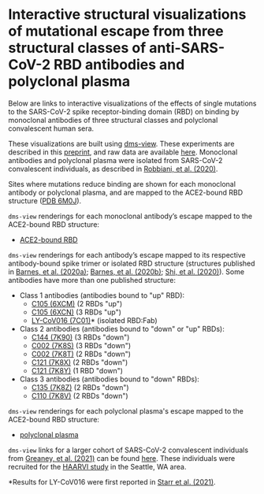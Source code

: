 # Interactive structural visualizations of mutational escape from three structural classes of anti-SARS-CoV-2 RBD antibodies and polyclonal plasma

Below are links to interactive visualizations of the effects of single mutations to the SARS-CoV-2 spike receptor-binding domain (RBD) on binding by monoclonal antibodies of three structural classes and polyclonal convalescent human sera.

These visualizations are built using [dms-view](https://dms-view.github.io/docs/).
These experiments are described in this [preprint](https://www.biorxiv.org/content/10.1101/2021.03.17.435863v1), and raw data are available [here](https://github.com/jbloomlab/SARS-CoV-2-RBD_MAP_Rockefeller/blob/main/results/supp_data/NY_mabs_sera_raw_data.csv).
Monoclonal antibodies and polyclonal plasma were isolated from SARS-CoV-2 convalescent individuals, as described in [Robbiani, et al. (2020)](https://www.nature.com/articles/s41586-020-2456-9).

Sites where mutations reduce binding are shown for each monoclonal antibody or polyclonal plasma, and are mapped to the ACE2-bound RBD structure ([PDB 6M0J](https://www.rcsb.org/structure/6M0J)).

`dms-view` renderings for each monoclonal antibody’s escape mapped to the ACE2-bound RBD structure:
 - <a href="https://dms-view.github.io/?markdown-url=https%3A%2F%2Fraw.githubusercontent.com%2Fjbloomlab%2FSARS-CoV-2-RBD_MAP_Rockefeller%2Fmain%2Fdata%2Fdms-view_metadata.md&pdb-url=https%3A%2F%2Fraw.githubusercontent.com%2Fjbloomlab%2FSARS-CoV-2-RBD_MAP_Rockefeller%2Fmain%2Fdata%2Fpdbs%2F6M0J.pdb&data-url=https%3A%2F%2Fraw.githubusercontent.com%2Fjbloomlab%2FSARS-CoV-2-RBD_MAP_Rockefeller%2Fmain%2Fresults%2Fsupp_data%2FRockefeller_antibodies_6m0j_dms-view_data.csv&condition=C105&site_metric=site_total+escape&mutation_metric=mut_escape+color+ACE2+bind&selected_sites=417%2C420%2C421%2C453%2C455%2C456%2C460%2C473%2C475%2C487&protein-data-color=lightgray&protein-other-color=mediumpurple" target="_blank">ACE2-bound RBD</a>

`dms-view` renderings for each antibody’s escape mapped to its respective antibody-bound spike trimer or isolated RBD structure (structures published in [Barnes, et al. (2020a)](https://www.sciencedirect.com/science/article/pii/S0092867420307571?via%3Dihub); [Barnes, et al. (2020b)](https://www.nature.com/articles/s41586-020-2852-1); [Shi, et al. (2020)](https://www.nature.com/articles/s41586-020-2381-y)). Some antibodies have more than one published structure:
 - Class 1 antibodies (antibodies bound to "up" RBD):
     - <a href="https://dms-view.github.io/?markdown-url=https%3A%2F%2Fraw.githubusercontent.com%2Fjbloomlab%2FSARS-CoV-2-RBD_MAP_Rockefeller%2Fmain%2Fdata%2Fdms-view_metadata.md&pdb-url=https%3A%2F%2Fraw.githubusercontent.com%2Fjbloomlab%2FSARS-CoV-2-RBD_MAP_Rockefeller%2Fmain%2Fdata%2Fpdbs%2F6xcm.pdb&data-url=https%3A%2F%2Fraw.githubusercontent.com%2Fjbloomlab%2FSARS-CoV-2-RBD_MAP_Rockefeller%2Fmain%2Fresults%2Fsupp_data%2FNY_mabs_sera_6xcm_dms-view_data.csv&condition=C105&site_metric=site_total+escape&mutation_metric=mut_escape+color+ACE2+bind&selected_sites=417%2C420%2C421%2C453%2C455%2C456%2C460%2C473%2C475%2C487&protein-data-color=lightgray&protein-other-color=slateblue" target="_blank">C105 (6XCM)</a> (2 RBDs "up")
     - <a href="https://dms-view.github.io/?markdown-url=https%3A%2F%2Fraw.githubusercontent.com%2Fjbloomlab%2FSARS-CoV-2-RBD_MAP_Rockefeller%2Fmain%2Fdata%2Fdms-view_metadata.md&pdb-url=https%3A%2F%2Fraw.githubusercontent.com%2Fjbloomlab%2FSARS-CoV-2-RBD_MAP_Rockefeller%2Fmain%2Fdata%2Fpdbs%2F6xcn.pdb&data-url=https%3A%2F%2Fraw.githubusercontent.com%2Fjbloomlab%2FSARS-CoV-2-RBD_MAP_Rockefeller%2Fmain%2Fresults%2Fsupp_data%2FNY_mabs_sera_6xcn_dms-view_data.csv&condition=C105&site_metric=site_total+escape&mutation_metric=mut_escape+color+ACE2+bind&selected_sites=417%2C420%2C421%2C453%2C455%2C456%2C460%2C473%2C475%2C487&protein-data-color=lightgray&protein-other-color=slateblue" target="_blank">C105 (6XCN)</a> (3 RBDs "up")
     - <a href="https://dms-view.github.io/?markdown-url=https%3A%2F%2Fraw.githubusercontent.com%2Fjbloomlab%2FSARS-CoV-2-RBD_MAP_Rockefeller%2Fmain%2Fdata%2Fdms-view_metadata.md&pdb-url=https%3A%2F%2Fraw.githubusercontent.com%2Fjbloomlab%2FSARS-CoV-2-RBD_MAP_Rockefeller%2Fmain%2Fdata%2Fpdbs%2F7c01_single.pdb&data-url=https%3A%2F%2Fraw.githubusercontent.com%2Fjbloomlab%2FSARS-CoV-2-RBD_MAP_Rockefeller%2Fmain%2Fresults%2Fsupp_data%2FNY_mabs_sera_7c01_dms-view_data.csv&condition=LY-CoV016&site_metric=site_total+escape&mutation_metric=mut_escape+color+ACE2+bind&selected_sites=417%2C420%2C455%2C456%2C460%2C472%2C473%2C475%2C476%2C486%2C487%2C489%2C504&protein-data-color=lightgray&protein-other-color=slateblue" target="_blank">LY-CoV016 (7C01)</a>* (isolated RBD:Fab)
 - Class 2 antibodies (antibodies bound to "down" or "up" RBDs):
     - <a href="https://dms-view.github.io/?markdown-url=https%3A%2F%2Fraw.githubusercontent.com%2Fjbloomlab%2FSARS-CoV-2-RBD_MAP_Rockefeller%2Fmain%2Fdata%2Fdms-view_metadata.md&pdb-url=https%3A%2F%2Fraw.githubusercontent.com%2Fjbloomlab%2FSARS-CoV-2-RBD_MAP_Rockefeller%2Fmain%2Fdata%2Fpdbs%2F7k90.pdb&data-url=https%3A%2F%2Fraw.githubusercontent.com%2Fjbloomlab%2FSARS-CoV-2-RBD_MAP_Rockefeller%2Fmain%2Fresults%2Fsupp_data%2FNY_mabs_sera_7k90_dms-view_data.csv&condition=C144&site_metric=site_total+escape&mutation_metric=mut_escape+color+ACE2+bind&selected_sites=455%2C456%2C472%2C473%2C484%2C485%2C486%2C489%2C490%2C493%2C494&protein-data-color=lightgray&protein-other-color=slateblue" target="_blank">C144 (7K90)</a> (3 RBDs "down")
     - <a href="https://dms-view.github.io/?markdown-url=https%3A%2F%2Fraw.githubusercontent.com%2Fjbloomlab%2FSARS-CoV-2-RBD_MAP_Rockefeller%2Fmain%2Fdata%2Fdms-view_metadata.md&pdb-url=https%3A%2F%2Fraw.githubusercontent.com%2Fjbloomlab%2FSARS-CoV-2-RBD_MAP_Rockefeller%2Fmain%2Fdata%2Fpdbs%2F7k8s.pdb&data-url=https%3A%2F%2Fraw.githubusercontent.com%2Fjbloomlab%2FSARS-CoV-2-RBD_MAP_Rockefeller%2Fmain%2Fresults%2Fsupp_data%2FNY_mabs_sera_7k8s_dms-view_data.csv&condition=C002&site_metric=site_total+escape&mutation_metric=mut_escape+color+ACE2+bind&selected_sites=452%2C455%2C456%2C472%2C473%2C482%2C483%2C484%2C485%2C486%2C489%2C490%2C492%2C493%2C494&protein-data-color=lightgray&protein-other-color=slateblue" target="_blank">C002 (7K8S)</a> (3 RBDs "down")
     - <a href="https://dms-view.github.io/?markdown-url=https%3A%2F%2Fraw.githubusercontent.com%2Fjbloomlab%2FSARS-CoV-2-RBD_MAP_Rockefeller%2Fmain%2Fdata%2Fdms-view_metadata.md&pdb-url=https%3A%2F%2Fraw.githubusercontent.com%2Fjbloomlab%2FSARS-CoV-2-RBD_MAP_Rockefeller%2Fmain%2Fdata%2Fpdbs%2F7k8t.pdb&data-url=https%3A%2F%2Fraw.githubusercontent.com%2Fjbloomlab%2FSARS-CoV-2-RBD_MAP_Rockefeller%2Fmain%2Fresults%2Fsupp_data%2FNY_mabs_sera_7k8t_dms-view_data.csv&condition=C002&site_metric=site_total+escape&mutation_metric=mut_escape+color+ACE2+bind&selected_sites=452%2C455%2C456%2C472%2C473%2C482%2C483%2C484%2C485%2C486%2C489%2C490%2C492%2C493%2C494&protein-data-color=lightgray&protein-other-color=slateblue" target="_blank">C002 (7K8T)</a> (2 RBDs "down")
     - <a href="https://dms-view.github.io/?markdown-url=https%3A%2F%2Fraw.githubusercontent.com%2Fjbloomlab%2FSARS-CoV-2-RBD_MAP_Rockefeller%2Fmain%2Fdata%2Fdms-view_metadata.md&pdb-url=https%3A%2F%2Fraw.githubusercontent.com%2Fjbloomlab%2FSARS-CoV-2-RBD_MAP_Rockefeller%2Fmain%2Fdata%2Fpdbs%2F7k8x.pdb&data-url=https%3A%2F%2Fraw.githubusercontent.com%2Fjbloomlab%2FSARS-CoV-2-RBD_MAP_Rockefeller%2Fmain%2Fresults%2Fsupp_data%2FNY_mabs_sera_7k8x_dms-view_data.csv&condition=C121&site_metric=site_total+escape&mutation_metric=mut_escape+color+ACE2+bind&selected_sites=449%2C453%2C455%2C456%2C472%2C484%2C485%2C486%2C489%2C490%2C493%2C494&protein-data-color=lightgray&protein-other-color=slateblue" target="_blank">C121 (7K8X)</a> (2 RBDs "down")
     - <a href="https://dms-view.github.io/?markdown-url=https%3A%2F%2Fraw.githubusercontent.com%2Fjbloomlab%2FSARS-CoV-2-RBD_MAP_Rockefeller%2Fmain%2Fdata%2Fdms-view_metadata.md&pdb-url=https%3A%2F%2Fraw.githubusercontent.com%2Fjbloomlab%2FSARS-CoV-2-RBD_MAP_Rockefeller%2Fmain%2Fdata%2Fpdbs%2F7k8y.pdb&data-url=https%3A%2F%2Fraw.githubusercontent.com%2Fjbloomlab%2FSARS-CoV-2-RBD_MAP_Rockefeller%2Fmain%2Fresults%2Fsupp_data%2FNY_mabs_sera_7k8y_dms-view_data.csv&condition=C121&site_metric=site_total+escape&mutation_metric=mut_escape+color+ACE2+bind&selected_sites=449%2C453%2C455%2C456%2C472%2C484%2C485%2C486%2C489%2C490%2C493%2C494&protein-data-color=lightgray&protein-other-color=slateblue" target="_blank">C121 (7K8Y)</a> (1 RBD "down")
 - Class 3 antibodies (antibodies bound to "down" RBDs):
     - <a href="https://dms-view.github.io/?markdown-url=https%3A%2F%2Fraw.githubusercontent.com%2Fjbloomlab%2FSARS-CoV-2-RBD_MAP_Rockefeller%2Fmain%2Fdata%2Fdms-view_metadata.md&pdb-url=https%3A%2F%2Fraw.githubusercontent.com%2Fjbloomlab%2FSARS-CoV-2-RBD_MAP_Rockefeller%2Fmain%2Fdata%2Fpdbs%2F7k8z.pdb&data-url=https%3A%2F%2Fraw.githubusercontent.com%2Fjbloomlab%2FSARS-CoV-2-RBD_MAP_Rockefeller%2Fmain%2Fresults%2Fsupp_data%2FNY_mabs_sera_7k8z_dms-view_data.csv&condition=C135&site_metric=site_total+escape&mutation_metric=mut_escape+color+ACE2+bind&selected_sites=345%2C346%2C440%2C441%2C443%2C444%2C445%2C448%2C450&protein-data-color=lightgray&protein-other-color=slateblue" target="_blank">C135 (7K8Z)</a> (2 RBDs "down")
     - <a href="https://dms-view.github.io/?markdown-url=https%3A%2F%2Fraw.githubusercontent.com%2Fjbloomlab%2FSARS-CoV-2-RBD_MAP_Rockefeller%2Fmain%2Fdata%2Fdms-view_metadata.md&pdb-url=https%3A%2F%2Fraw.githubusercontent.com%2Fjbloomlab%2FSARS-CoV-2-RBD_MAP_Rockefeller%2Fmain%2Fdata%2Fpdbs%2F7k8v.pdb&data-url=https%3A%2F%2Fraw.githubusercontent.com%2Fjbloomlab%2FSARS-CoV-2-RBD_MAP_Rockefeller%2Fmain%2Fresults%2Fsupp_data%2FNY_mabs_sera_7k8v_dms-view_data.csv&condition=C110&site_metric=site_total+escape&mutation_metric=mut_escape+color+ACE2+bind&selected_sites=346%2C444%2C446%2C447%2C448%2C449%2C450%2C452%2C490%2C494&protein-data-color=lightgray&protein-other-color=slateblue" target="_blank">C110 (7K8V)</a> (2 RBDs "down")

`dms-view` renderings for each polyclonal plasma's escape mapped to the ACE2-bound RBD structure:
 - <a href="https://dms-view.github.io/?markdown-url=https%3A%2F%2Fraw.githubusercontent.com%2Fjbloomlab%2FSARS-CoV-2-RBD_MAP_Rockefeller%2Fmain%2Fdata%2Fdms-view_metadata.md&pdb-url=https%3A%2F%2Fraw.githubusercontent.com%2Fjbloomlab%2FSARS-CoV-2-RBD_MAP_Rockefeller%2Fmain%2Fdata%2Fpdbs%2F6M0J.pdb&data-url=https%3A%2F%2Fraw.githubusercontent.com%2Fjbloomlab%2FSARS-CoV-2-RBD_MAP_Rockefeller%2Fmain%2Fresults%2Fsupp_data%2FNussenzweig_serum_6m0j_dms-view_data.csv&condition=COV-021&site_metric=site_total+escape&mutation_metric=mut_escape+color+ACE2+bind&selected_sites=406%2C443%2C447%2C448%2C449%2C455%2C456%2C472%2C473%2C484%2C485%2C486%2C489%2C490%2C493%2C494%2C496%2C501%2C503&protein-data-color=lightgray&protein-other-color=mediumpurple" target="_blank">polyclonal plasma</a>

`dms-view` links for a larger cohort of SARS-CoV-2 convalescent individuals from [Greaney, et al. (2021)](https://www.sciencedirect.com/science/article/pii/S1931312821000822) can be found [here](https://jbloomlab.github.io/SARS-CoV-2-RBD_MAP_HAARVI_sera/). These individuals were recruited for the [HAARVI study](https://www.chulab.org/haarvi) in the Seattle, WA area.

*Results for LY-CoV016 were first reported in [Starr et al. (2021)](https://science.sciencemag.org/content/371/6531/850.long).
